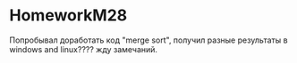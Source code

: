 # HomeworkM28

Попробывал доработать  код "merge sort", получил разные результаты в windows and linux????
жду замечаний. 